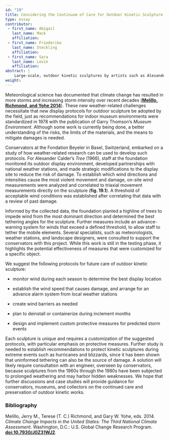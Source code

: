 ```yaml
---
id: "19"
title: Considering the Continuum of Care for Outdoor Kinetic Sculpture
type: essay
contributor:
 - first_name: Abigail
   last_name: Mack
   affiliation:
 - first_name: Friederike
   last_name: Steckling
   affiliation:
 - first_name: Sara
   last_name: Levin
   affiliation:
abstract: |
    Large-scale, outdoor kinetic sculptures by artists such as Alexander Calder, George Rickey, and Pol Bury face new and formidable challenges from the effects of global climate change. Although the sculptures are well engineered, and many have been on continuous outdoor display for decades, more powerful and frequent storms brought about by climate change are creating both catastrophic and small-scale damage as well as increasing the overall rate of wear. Protocols need to be developed and implemented to address this rising threat. Innovative site-specific analysis and the implementation of protections by the Fondation Beyeler for Calder’s *Tree* (1966) present a possible model for long-term outdoor display of similar kinetic objects.
weight:
---
```


Meteorological science has documented that climate change has resulted in more storms and increasing storm intensity over recent decades ([**Melillo, Richmond, and Yohe 2014**](#bib)). These new weather-related challenges necessitate that new display protocols for outdoor sculpture be adopted by the field, just as recommendations for indoor museum environments were standardized in 1978 with the publication of Garry Thomson’s *Museum Environment*. Although some work is currently being done, a better understanding of the risks, the limits of the materials, and the means to mitigate damages is needed.

Conservators at the Fondation Beyeler in Basel, Switzerland, embarked on a study of how weather-related research can be used to develop such protocols. For Alexander Calder’s *Tree* (1966), staff at the foundation monitored its outdoor display environment, developed partnerships with national weather stations, and made strategic modifications to the display site to reduce the risk of damage. To establish which wind directions and intensities cause the most violent movement and damage, on-site wind measurements were analyzed and correlated to triaxial movement measurements directly on the sculpture (**fig. 19.1**). A threshold of acceptable wind conditions was established after correlating that data with a review of past damage.

Informed by the collected data, the foundation planted a highline of trees to impede wind from the most dominant direction and determined the best tethering angles for the sculpture. Further measures include an advance-warning system for winds that exceed a defined threshold, to allow staff to tether the mobile elements. Several specialists, such as meteorologists, weather stations, and landscape designers, were consulted to support the conservators with this project. While this work is still in the testing phase, it highlights the potential effectiveness of measures that were customized for a specific object.

We suggest the following protocols for future care of outdoor kinetic sculpture:

-   monitor wind during each season to determine the best display location

-   establish the wind speed that causes damage, and arrange for an advance alarm system from local weather stations

-   create wind barriers as needed

-   plan to deinstall or containerize during inclement months

-   design and implement custom protective measures for predicted storm events

Each sculpture is unique and requires a customization of the suggested protocols, with particular emphasis on protective measures. Further study is needed to establish recommendations to protect kinetic sculptures during extreme events such as hurricanes and blizzards, since it has been shown that uninformed tethering can also be the source of damage. A solution will likely require consultation with an engineer, overseen by conservators, because sculptures from the 1960s through the 1980s have been subjected to prolonged weathering and may harbor hidden weaknesses. We hope that further discussions and case studies will provide guidance for conservators, museums, and collectors on the continued care and preservation of outdoor kinetic works.

### Bibliography

Melillo, Jerry M., Terese (T. C.) Richmond, and Gary W. Yohe, eds. 2014.
*Climate Change Impacts in the United States: The Third National Climate
Assessment*. Washington, D.C.: U.S. Global Change Research Program.
[**doi:10.7930/J0Z31WJ2**](http://s3.amazonaws.com/nca2014/low/NCA3_Full_Report_0a_Front_Matter_LowRes.pdf?download=1).
